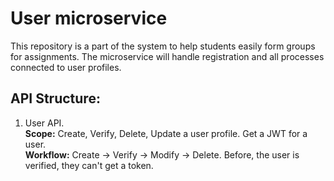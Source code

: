 # User microservice
This repository is a part of the system to help students easily form groups for assignments.
The microservice will handle registration and all processes connected to user profiles.
## API Structure:
1. User API. <br>
**Scope:** Create, Verify, Delete, Update a user profile. Get a JWT for a user.<br>
**Workflow:** Create -> Verify -> Modify -> Delete. Before, the user is verified, they can't get a token.


